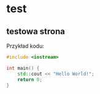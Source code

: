 # test

## testowa strona

Przykład kodu:

```cpp linenums="1"
#include <iostream>

int main() {
    std::cout << "Hello World!";
    return 0;
}
```
